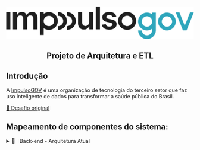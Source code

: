 <div align="center">
  <p>
    <img src="docs/logo.png" alt="ImpulsoGOV" width="550px" />
    <h2>Projeto de Arquitetura e ETL</h2>
  </p>
</div>

## Introdução

A [ImpulsoGOV](https://www.impulsogov.org/) é uma organização de tecnologia do terceiro setor que faz uso inteligente de dados para transformar a saúde pública do Brasil.

[🎯 Desafio original](https://impulsogov.notion.site/Case-CTO-885231d00e494dc5bd2332f1053d3cbd)

## Mapeamento de componentes do sistema:

<details>
  <summary>
    🔧 &nbsp; Back-end - Arquitetura Atual</a>
  </summary>

- **Linguagem:** Python
- **Framework:** FastAPI

**Processo de ETL:**

- O transmissor atual é um conector do Postgres aplicado ao banco de dados do município.
- Conexão direta entre o transmissor e o banco de dados analítico da ImpulsoGov.
- Uma procedure no banco do município executa consultas em tabelas locais e insere os resultados no banco de dados analítico.

**Banco do Município:**

- Propriedade e gestão pertencentes ao próprio município.
- Localizado em servidores locais ou em nuvem.
- Variações na presença de pessoal de TI.
- Todos os municípios possuem um banco padrão acoplado ao PEC (Software do SUS), resultando em uma modelagem consistente.

**Rotina de Transmissão:**

- Diariamente, no início da manhã, iniciam-se os processos de transmissão.
- Geralmente, no início da tarde, todos os dados do dia são recebidos.
- A instalação do transmissor é de responsabilidade da ImpulsoGov.

</details>

